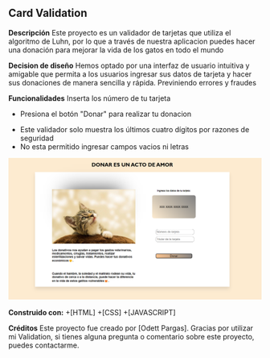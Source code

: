 ## Card Validation

**Descripción**
Este proyecto es un validador de tarjetas que utiliza el algoritmo de Luhn, por lo que a través de nuestra aplicacion puedes hacer una donación para mejorar la vida de los gatos en todo el mundo

**Decision de diseño**
Hemos optado por una interfaz de usuario intuitiva y amigable que permita a los usuarios ingresar sus datos de tarjeta y hacer sus donaciones de manera sencilla y rápida. Previniendo errores y fraudes

**Funcionalidades**
 Inserta los número de tu tarjeta
+ Presiona el botón "Donar" para realizar tu donacion
- Este validador solo muestra los últimos cuatro dígitos por razones de seguridad
- No esta permitido ingresar campos vacios ni letras
<img src="img/card-validation.png">

**Construido con:**
+[HTML]
+[CSS]
+[JAVASCRIPT]

**Créditos**
Este proyecto fue creado por [Odett Pargas].
Gracias por utilizar mi Validation, si tienes alguna pregunta o comentario sobre este proyecto, puedes contactarme.
